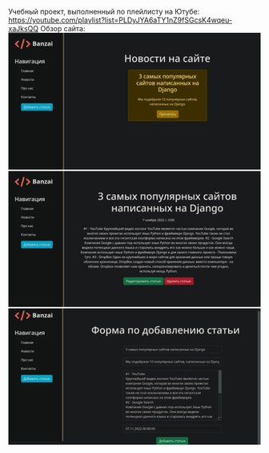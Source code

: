 Учебный проект, выполненный по плейлисту на Ютубе: https://youtube.com/playlist?list=PLDyJYA6aTY1nZ9fSGcsK4wqeu-xaJksQQ
Обзор сайта:  ![Image alt](https://github.com/Banzaika/my_blog/blob/main/itproger/site%20overview/news_list.png?raw=true) ![Image alt](https://github.com/Banzaika/my_blog/blob/main/itproger/site%20overview/news-detail.png?raw=true) ![Image alt](https://github.com/Banzaika/my_blog/blob/main/itproger/site%20overview/news-create-update.png?raw=true)
